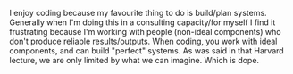I enjoy coding because my favourite thing to do is build/plan systems. Generally when I'm doing this in a consulting capacity/for myself I find it frustrating because I'm working with people (non-ideal components) who don't produce reliable results/outputs. When coding, you work with ideal components, and can build "perfect" systems. As was said in that Harvard lecture, we are only limited by what we can imagine. Which is dope.